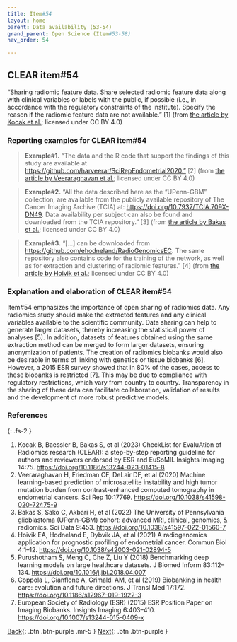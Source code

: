 ```yaml
---
title: Item#54
layout: home
parent: Data availability (53-54)
grand_parent: Open Science (Item#53-58)
nav_order: 54

---
```


## CLEAR item#54


“Sharing radiomic feature data. Share selected radiomic feature data along with clinical variables or labels with the public, if possible (i.e., in accordance with the regulatory constraints of the institute). Specify the reason if the radiomic feature data are not available.” [1] (from [the article by Kocak et al.](https://insightsimaging.springeropen.com/articles/10.1186/s13244-023-01415-8); licensed under CC BY 4.0)


### Reporting examples for CLEAR item#54

> **Example#1.** “The data and the R code that support the findings of this study are available at https://github.com/harveerar/SciRepEndometrial2020.” [2] (from [the article by  Veeraraghavan et al.](https://doi.org/10.1038/s41598-020-72475-9); licensed under CC BY 4.0)

> **Example#2.** “All the data described here as the “UPenn-GBM” collection, are available from the publicly available repository of The Cancer Imaging Archive (TCIA) at: https://doi.org/10.7937/TCIA.709X-DN49. Data availability per subject can also be found and downloaded from the TCIA repository.” [3] (from [the article by  Bakas et al.](https://doi.org/10.1038/s41597-022-01560-7); licensed under CC BY 4.0)

> **Example#3.** “[…] can be downloaded from https://github.com/ehodneland/RadioGenomicsEC. The same repository also contains code for the training of the network, as well as for extraction and clustering of radiomic features.” [4] (from [the article by  Hoivik  et al.](https://doi.org/10.1038/s42003-021-02894-5); licensed under CC BY 4.0)

### Explanation and elaboration of CLEAR item#54

Item#54 emphasizes the importance of open sharing of radiomics data. Any radiomics study should make the extracted features and any clinical variables available to the scientific community. Data sharing can help to generate larger datasets, thereby increasing the statistical power of analyses [5]. In addition, datasets of features obtained using the same extraction method can be merged to form larger datasets, ensuring anonymization of patients. The creation of radiomics biobanks would also be desirable in terms of linking with genetics or tissue biobanks [6]. However, a 2015 ESR survey showed that in 80% of the cases, access to these biobanks is restricted [7]. This may be due to compliance with regulatory restrictions, which vary from country to country. Transparency in the sharing of these data can facilitate collaboration, validation of results and the development of more robust predictive models.

### References

{: .fs-2 }

1. 	Kocak B, Baessler B, Bakas S, et al (2023) CheckList for EvaluAtion of Radiomics research (CLEAR): a step-by-step reporting guideline for authors and reviewers endorsed by ESR and EuSoMII. Insights Imaging 14:75. https://doi.org/10.1186/s13244-023-01415-8
2. 	Veeraraghavan H, Friedman CF, DeLair DF, et al (2020) Machine learning-based prediction of microsatellite instability and high tumor mutation burden from contrast-enhanced computed tomography in endometrial cancers. Sci Rep 10:17769. https://doi.org/10.1038/s41598-020-72475-9
3. 	Bakas S, Sako C, Akbari H, et al (2022) The University of Pennsylvania glioblastoma (UPenn-GBM) cohort: advanced MRI, clinical, genomics, & radiomics. Sci Data 9:453. https://doi.org/10.1038/s41597-022-01560-7
4. 	Hoivik EA, Hodneland E, Dybvik JA, et al (2021) A radiogenomics application for prognostic profiling of endometrial cancer. Commun Biol 4:1–12. https://doi.org/10.1038/s42003-021-02894-5
5. 	Purushotham S, Meng C, Che Z, Liu Y (2018) Benchmarking deep learning models on large healthcare datasets. J Biomed Inform 83:112–134. https://doi.org/10.1016/j.jbi.2018.04.007
6. 	Coppola L, Cianflone A, Grimaldi AM, et al (2019) Biobanking in health care: evolution and future directions. J Transl Med 17:172. https://doi.org/10.1186/s12967-019-1922-3
7. 	European Society of Radiology (ESR) (2015) ESR Position Paper on Imaging Biobanks. Insights Imaging 6:403–410. https://doi.org/10.1007/s13244-015-0409-x

[Back](https://radiomic.github.io/CLEAR-E3/docs/Open%20Science%20(Item%2053-58)/Data%20availability%20(53-54)/Item53.html){: .btn .btn-purple .mr-5 }
[Next](https://radiomic.github.io/CLEAR-E3/docs/Open%20Science%20(Item%2053-58)/Code%20availability%20(55-56)/Item55.html){: .btn .btn-purple   }
